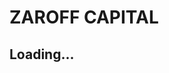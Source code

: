 <!DOCTYPE html>
<html>

<head>
  <meta charset="utf-8">
  <meta name="viewport" content="width=device-width">

  <link href="style.css" rel="stylesheet" type="text/css" />
</head>

<body>
<h1>ZAROFF CAPITAL</h1>
  <h2>Loading...</H2>

</body>

</html>
